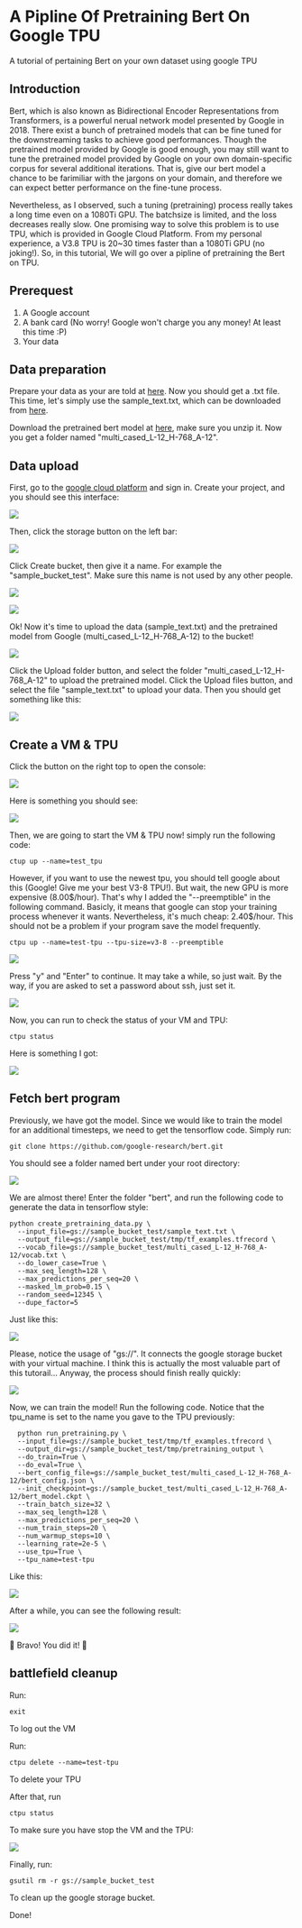 # A Pipline Of Pretraining Bert On Google TPU

A tutorial of pertaining Bert on your own dataset using google TPU

## Introduction

Bert, which is also known as Bidirectional Encoder Representations from Transformers, is a powerful nerual network model presented by Google in 2018. There exist a bunch of pretrained models that can be fine tuned for the downstreaming tasks to achieve good performances. Though the pretrained model provided by Google is good enough, you may still want to tune the pretrained model provided by Google on your own domain-specific corpus for several additional iterations. That is, give our bert model a chance to be farimiliar with the jargons on your domain, and therefore we can expect better performance on the fine-tune process. 

Nevertheless, as I observed, such a tuning (pretraining) process really takes a long time even on a 1080Ti GPU. The batchsize is limited, and the loss decreases really slow. One promising way to solve this problem is to use TPU, which is provided in Google Cloud Platform. From my personal experience, a V3.8 TPU is 20~30 times faster than a 1080Ti GPU (no joking!). So, in this tutorial, We will go over a pipline of pretraining the Bert on TPU. 

## Prerequest
1. A Google account
2. A bank card (No worry! Google won't charge you any money! At least this time :P)
3. Your data

## Data preparation
Prepare your data as your are told at [here](https://github.com/google-research/bert#pre-training-with-bert). Now you should get a .txt file. This time, let's simply use the sample_text.txt, which can be downloaded from [here](https://github.com/google-research/bert.git). 

Download the pretrained bert model at [here](https://storage.googleapis.com/bert_models/2018_11_23/multi_cased_L-12_H-768_A-12.zip), make sure you unzip it. Now you get a folder named "multi_cased_L-12_H-768_A-12".

## Data upload
First, go to the [google cloud platform](https://cloud.google.com) and sign in. Create your project, and you should see this interface:

<p>
    <img src="image/1.png"/>
</p>

Then, click the storage button on the left bar:

<p>
    <img src="image/2.png"/>
</p>

Click Create bucket, then give it a name. For example the "sample_bucket_test". Make sure this name is not used by any other people. 

<p>
    <img src="image/3.png"/>
</p>

<p>
    <img src="image/4.png"/>
</p>

Ok! Now it's time to upload the data (sample_text.txt) and the pretrained model from Google (multi_cased_L-12_H-768_A-12) to the bucket!

<p>
    <img src="image/5.png"/>
</p>

Click the Upload folder button, and select the folder "multi_cased_L-12_H-768_A-12" to upload the pretrained model. Click the Upload files button, and select the file "sample_text.txt" to upload your data. Then you should get something like this:

<p>
    <img src="image/6.png"/>
</p>

## Create a VM & TPU
Click the button on the right top to open the console:

<p>
    <img src="image/7.png"/>
</p>

Here is something you should see:

<p>
    <img src="image/8.png"/>
</p>

Then, we are going to start the VM & TPU now! simply run the following code:

```
ctup up --name=test_tpu
```

However, if you want to use the newest tpu, you should tell google about this (Google! Give me your best V3-8 TPU!). But wait, the new GPU is more expensive (8.00$/hour). That's why I added the "--preemptible" in the following command. Basicly, it means that google can stop your training process whenever it wants. Nevertheless, it's much cheap: 2.40$/hour. This should not be a problem if your program save the model frequently. 

```
ctpu up --name=test-tpu --tpu-size=v3-8 --preemptible  
```

<p>
    <img src="image/9.png"/>
</p>

Press "y" and "Enter" to continue. It may take a while, so just wait. By the way, if you are asked to set a password about ssh, just set it. 

<p>
    <img src="image/10.png"/>
</p>

Now, you can run to check the status of your VM and TPU:

```
ctpu status
```

Here is something I got:

<p>
    <img src="image/11.png"/>
</p>

## Fetch bert program
Previously, we have got the model. Since we would like to train the model for an additional timesteps, we need to get the tensorflow code. Simply run:

```
git clone https://github.com/google-research/bert.git
```

You should see a folder named bert under your root directory:

<p>
    <img src="image/12.png"/>
</p>

We are almost there! Enter the folder "bert", and run the following code to generate the data in tensorflow style:

```
python create_pretraining_data.py \
  --input_file=gs://sample_bucket_test/sample_text.txt \
  --output_file=gs://sample_bucket_test/tmp/tf_examples.tfrecord \
  --vocab_file=gs://sample_bucket_test/multi_cased_L-12_H-768_A-12/vocab.txt \
  --do_lower_case=True \
  --max_seq_length=128 \
  --max_predictions_per_seq=20 \
  --masked_lm_prob=0.15 \
  --random_seed=12345 \
  --dupe_factor=5
```
Just like this:

<p>
    <img src="image/13.png"/>
</p>

Please, notice the usage of "gs://". It connects the google storage bucket with your virtual machine. I think this is actually the most valuable part of this tutorail... Anyway, the process should finish really quickly:

<p>
    <img src="image/14.png"/>
</p>

Now, we can train the model! Run the following code. Notice that the tpu_name is set to the name you gave to the TPU previously:

```
  python run_pretraining.py \
  --input_file=gs://sample_bucket_test/tmp/tf_examples.tfrecord \
  --output_dir=gs://sample_bucket_test/tmp/pretraining_output \
  --do_train=True \
  --do_eval=True \
  --bert_config_file=gs://sample_bucket_test/multi_cased_L-12_H-768_A-12/bert_config.json \
  --init_checkpoint=gs://sample_bucket_test/multi_cased_L-12_H-768_A-12/bert_model.ckpt \
  --train_batch_size=32 \
  --max_seq_length=128 \
  --max_predictions_per_seq=20 \
  --num_train_steps=20 \
  --num_warmup_steps=10 \
  --learning_rate=2e-5 \
  --use_tpu=True \
  --tpu_name=test-tpu
```
Like this:

<p>
    <img src="image/15.png"/>
</p>

After a while, you can see the following result:

<p>
    <img src="image/16.png"/>
</p>

🎉 Bravo! You did it! 🎉

## battlefield cleanup
Run: 
```
exit
```
To log out the VM

Run:
```
ctpu delete --name=test-tpu
```
To delete your TPU

After that, run
```
ctpu status
```
To make sure you have stop the VM and the TPU:

<p>
    <img src="image/18.png"/>
</p>

Finally, run:

```
gsutil rm -r gs://sample_bucket_test
```

To clean up the google storage bucket. 

Done!



















